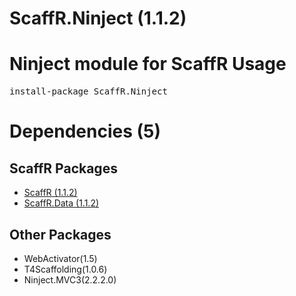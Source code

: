 ﻿ScaffR.Ninject (1.1.2)
======
Ninject module for ScaffR
Usage
======
<pre>install-package ScaffR.Ninject</pre>
Dependencies (5)
=====

ScaffR Packages
------
* [ScaffR (1.1.2)](https://github.com/wcpro/ScaffR/tree/master/src/ScaffR)
* [ScaffR.Data (1.1.2)](https://github.com/wcpro/ScaffR/tree/master/src/ScaffR.Data)

Other Packages
------
* WebActivator(1.5)
* T4Scaffolding(1.0.6)
* Ninject.MVC3(2.2.2.0)
